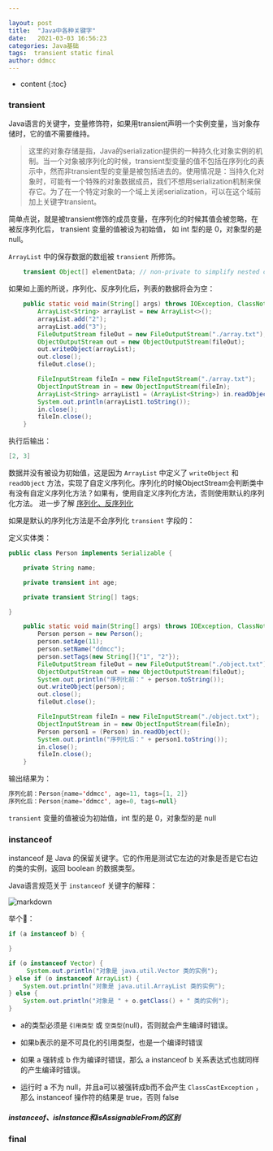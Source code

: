 ```yaml
---

layout: post
title:  "Java中各种关键字"
date:   2021-03-03 16:56:23
categories: Java基础
tags:  transient static final
author: ddmcc
---
```


* content
{:toc}




### **transient**

Java语言的关键字，变量修饰符，如果用transient声明一个实例变量，当对象存储时，它的值不需要维持。

>这里的对象存储是指，Java的serialization提供的一种持久化对象实例的机制。当一个对象被序列化的时候，transient型变量的值不包括在序列化的表示中，然而非transient型的变量是被包括进去的。使用情况是：当持久化对象时，可能有一个特殊的对象数据成员，我们不想用serialization机制来保存它。为了在一个特定对象的一个域上关闭serialization，可以在这个域前加上关键字transient。

简单点说，就是被transient修饰的成员变量，在序列化的时候其值会被忽略，在被反序列化后， transient 变量的值被设为初始值， 如 int 型的是 0，对象型的是 null。


`ArrayList` 中的保存数据的数组被 `transient` 所修饰。

```java
    transient Object[] elementData; // non-private to simplify nested class access
```


如果如上面的所说，序列化、反序列化后，列表的数据将会为空：

```java
    public static void main(String[] args) throws IOException, ClassNotFoundException {
        ArrayList<String> arrayList = new ArrayList<>();
        arrayList.add("2");
        arrayList.add("3");
        FileOutputStream fileOut = new FileOutputStream("./array.txt");
        ObjectOutputStream out = new ObjectOutputStream(fileOut);
        out.writeObject(arrayList);
        out.close();
        fileOut.close();

        FileInputStream fileIn = new FileInputStream("./array.txt");
        ObjectInputStream in = new ObjectInputStream(fileIn);
        ArrayList<String> arrayList1 = (ArrayList<String>) in.readObject();
        System.out.println(arrayList1.toString());
        in.close();
        fileIn.close();
    }
```

执行后输出：

```java
[2, 3]
```

数据并没有被设为初始值，这是因为 `ArrayList` 中定义了 `writeObject` 和 `readObject` 方法，实现了自定义序列化。序列化的时候ObjectStream会判断类中有没有自定义序列化方法？如果有，使用自定义序列化方法，否则使用默认的序列化方法。
进一步了解 [序列化、反序列化]() 

如果是默认的序列化方法是不会序列化 `transient` 字段的：

定义实体类：

```java
public class Person implements Serializable {

    private String name;

    private transient int age;

    private transient String[] tags;

}
```
   
```java
    public static void main(String[] args) throws IOException, ClassNotFoundException {
        Person person = new Person();
        person.setAge(11);
        person.setName("ddmcc");
        person.setTags(new String[]{"1", "2"});
        FileOutputStream fileOut = new FileOutputStream("./object.txt");
        ObjectOutputStream out = new ObjectOutputStream(fileOut);
        System.out.println("序列化前：" + person.toString());
        out.writeObject(person);
        out.close();
        fileOut.close();

        FileInputStream fileIn = new FileInputStream("./object.txt");
        ObjectInputStream in = new ObjectInputStream(fileIn);
        Person person1 = (Person) in.readObject();
        System.out.println("序列化后：" + person1.toString());
        in.close();
        fileIn.close();
    }
```

输出结果为：

```java
序列化前：Person{name='ddmcc', age=11, tags=[1, 2]}
序列化后：Person{name='ddmcc', age=0, tags=null}
```

 `transient` 变量的值被设为初始值，int 型的是 0，对象型的是 null
 
 
### **instanceof**

instanceof 是 Java 的保留关键字。它的作用是测试它左边的对象是否是它右边的类的实例，返回 boolean 的数据类型。

Java语言规范关于 `instanceof` 关键字的解释：

![markdown](https://ddmcc-1255635056.file.myqcloud.com/5552a05b-d33a-4f07-b013-615e61d75467.png)



举个🌰：

```java
if (a instanceof b) {

}

if (o instanceof Vector) {
     System.out.println("对象是 java.util.Vector 类的实例");
} else if (o instanceof ArrayList) {
    System.out.println("对象是 java.util.ArrayList 类的实例");
} else {
    System.out.println("对象是 " + o.getClass() + " 类的实例");
}
```

- a的类型必须是 `引用类型` 或 `空类型`(null)，否则就会产生编译时错误。

- 如果b表示的是不可具化的引用类型，也是一个编译时错误

- 如果 a 强转成 b 作为编译时错误，那么 a instanceof b 关系表达式也就同样的产生编译时错误。

- 运行时 a 不为 null，并且a可以被强转成b而不会产生 `ClassCastException` ，那么 instanceof 操作符的结果是 true，否则 false


##### **instanceof、isInstance和isAssignableFrom的区别**



### **final**

